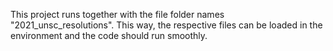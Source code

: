 This project runs together with the file folder names "2021_unsc_resolutions".
This way, the respective files can be loaded in the environment and the code should run smoothly.
